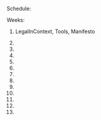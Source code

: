 Schedule:

Weeks:

1. LegalInContext, Tools, Manifesto

2.

3.

4.

5.

6.

7.

8.

9.

10.

11.

12.

13.
